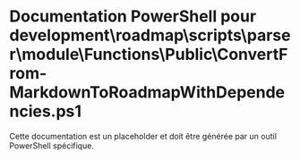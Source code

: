 # Documentation PowerShell pour development\roadmap\scripts\parser\module\Functions\Public\ConvertFrom-MarkdownToRoadmapWithDependencies.ps1

Cette documentation est un placeholder et doit être générée par un outil PowerShell spécifique.

